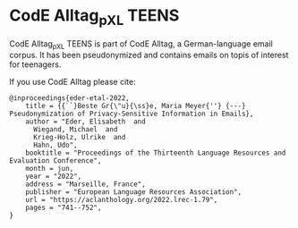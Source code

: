 # CodE Alltag<sub>pXL</sub> TEENS

CodE Alltag<sub>pXL</sub> TEENS is part of CodE Alltag, a German-language email corpus. It has been pseudonymized and contains emails on topis of interest for teenagers.

If you use CodE Alltag please cite:
```
@inproceedings{eder-etal-2022,
    title = {{``}Beste Gr{\"u}{\ss}e, Maria Meyer{''} {---} Pseudonymization of Privacy-Sensitive Information in Emails},
    author = "Eder, Elisabeth  and
      Wiegand, Michael  and
      Krieg-Holz, Ulrike  and
      Hahn, Udo",
    booktitle = "Proceedings of the Thirteenth Language Resources and Evaluation Conference",
    month = jun,
    year = "2022",
    address = "Marseille, France",
    publisher = "European Language Resources Association",
    url = "https://aclanthology.org/2022.lrec-1.79",
    pages = "741--752",
}
```
